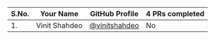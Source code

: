 | S.No. | Your Name  | GitHub Profile  | 4 PRs completed |
|---|---|---|---|
| 1.  | Vinit Shahdeo  | [@vinitshahdeo](https://github.com/vinitshahdeo/)  | No |
